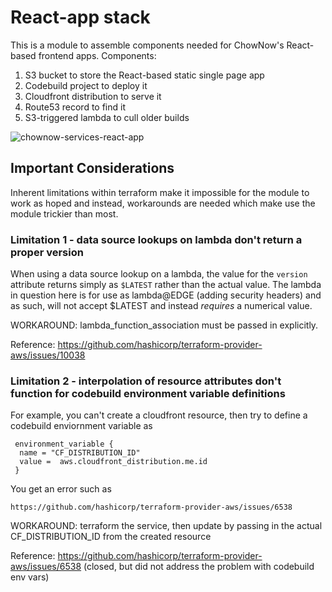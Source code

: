 # React-app stack

This is a module to assemble components needed for ChowNow's React-based frontend apps. Components:

  1. S3 bucket to store the React-based static single page app
  1. Codebuild project to deploy it
  1. Cloudfront distribution to serve it
  1. Route53 record to find it
  1. S3-triggered lambda to cull older builds

![chownow-services-react-app](https://github.com/ChowNow/ops-tf-modules/workflows/chownow-services-react-app/badge.svg)

## Important Considerations
Inherent limitations within terraform make it impossible for the module to work as hoped and instead, workarounds are needed which make use the module trickier than most.

### Limitation 1 - data source lookups on lambda don't return a proper version
When using a data source lookup on a lambda, the value for the `version` attribute returns simply as `$LATEST` rather than the actual value. The lambda in question here is for use as lambda@EDGE (adding security headers) and as such, will not accept $LATEST and instead *requires* a numerical value.

WORKAROUND: lambda_function_association must be passed in explicitly.

Reference: https://github.com/hashicorp/terraform-provider-aws/issues/10038

### Limitation 2 - interpolation of resource attributes don't function for codebuild environment variable definitions

For example, you can't create a cloudfront resource, then try to define a codebuild enviornment variable as
```
 environment_variable {
  name = "CF_DISTRIBUTION_ID"
  value =  aws.cloudfront_distribution.me.id
 }
```
You get an error such as
```
https://github.com/hashicorp/terraform-provider-aws/issues/6538
```

WORKAROUND: terraform the service, then update by passing in the actual CF_DISTRIBUTION_ID from the created resource

Reference: https://github.com/hashicorp/terraform-provider-aws/issues/6538 (closed, but did not address the problem with codebuild env vars)
